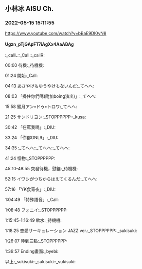 # ㅤㅤㅤ

## 小林冰 AISU Ch. 

### 2022-05-15 15:11:55

https://www.youtube.com/watch?v=bBaE9DI0vN8

#### Ugzn_pTjGApFT7iAgXx4AaABAg

:_callL::_Call::_callR:

00:00 待機:_待機機:

01:24 開始:_Call:

04:13 あさやけもゆうやけもないんだ:_てへへ:

08:03 「掛住你們嗎(附加boing演出)」:_てへへ:

15:58 蜜月アン•ドゥ•トロワ:_てへへ:

21:25 サンドリヨン:_STOPPPPPP::_kusa:

30:42 「在罵我嗎」:_DIU:

33:24 「你都ONL9」:_DIU:

34:35 :_てへへ::_てへへ::_てへへ:

41:24 怪物:_STOPPPPPP:

45:10-48:55 突發待機，慰貓:_待機機:

52:15 イワシがつちからはえてくるんだ:_てへへ:

57:16 「YK食宵夜」:_DIU:

1:04:49 「特殊語音」:_Call:

1:08:48 フォニイ:_STOPPPPPP:

1:15:45-1:16:49 飲水:_待機機:

1:18:25 恋愛サーキュレーション JAZZ ver.:_STOPPPPPP::_sukisuki:

1:26:07 睡到三點:_STOPPPPPP:

1:39:57 Ending畫面:_byebi:

以上:_sukisuki::_sukisuki::_sukisuki:

